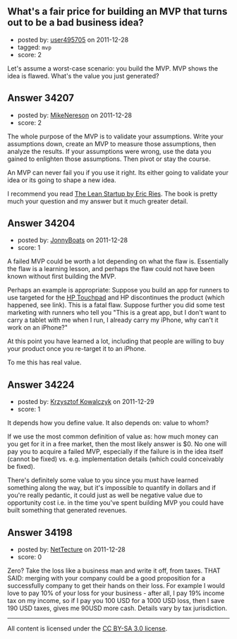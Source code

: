 ## What's a fair price for building an MVP that turns out to be a bad business idea?

- posted by: [user495705](https://stackexchange.com/users/-1/15275-user495705) on 2011-12-28
- tagged: `mvp`
- score: 2

Let's assume a worst-case scenario: you build the MVP. MVP shows the idea is flawed. What's the value you just generated?


## Answer 34207

- posted by: [MikeNereson](https://stackexchange.com/users/-1/14087-mikenereson) on 2011-12-28
- score: 2

<p>The whole purpose of the MVP is to validate your assumptions. Write your assumptions down, create an MVP to measure those assumptions, then analyze the results. If your assumptions were wrong, use the data you gained to enlighten those assumptions. Then pivot or stay the course.</p>

<p>An MVP can never fail you if you use it right. Its either going to validate your idea or its going to shape a new idea. </p>

<p>I recommend you read <a href="http://rads.stackoverflow.com/amzn/click/0307887898" rel="nofollow">The Lean Startup by Eric Ries</a>. The book is pretty much your question and my answer but it much greater detail.</p>



## Answer 34204

- posted by: [JonnyBoats](https://stackexchange.com/users/-1/3100-jonnyboats) on 2011-12-28
- score: 1

<p>A failed MVP could be worth a lot depending on what the flaw is. Essentially the flaw is a learning lesson, and perhaps the flaw could not have been known without first building the MVP.</p>

<p>Perhaps an example is appropriate: Suppose you build an app for runners to use targeted for the <a href="http://www.washingtonpost.com/business/hp-touchpad-tablet-discontinued-goes-on-sale-for-99-and-flies-off-shelves/2011/08/24/gIQASZu5bJ_story.html" rel="nofollow">HP Touchpad</a> and HP discontinues the product (which happened, see link). This is a fatal flaw. Suppose further you did some test marketing with runners who tell you "This is a great app, but I don't want to carry a tablet with me when I run, I already carry my iPhone, why can't it work on an iPhone?"</p>

<p>At this point you have learned a lot, including that people are willing to buy your product once you re-target it to an iPhone. </p>

<p>To me this has real value.</p>



## Answer 34224

- posted by: [Krzysztof Kowalczyk](https://stackexchange.com/users/-1/3945-krzysztof-kowalczyk) on 2011-12-29
- score: 1

It depends how you define value. It also depends on: value to whom?

If we use the most common definition of value as: how much money can you get for it in a free market, then the most likely answer is $0. No one will pay you to acquire a failed MVP, especially if the failure is in the idea itself (cannot be fixed) vs. e.g. implementation details (which could conceivably be fixed).

There's definitely some value to you since you must have learned something along the way, but it's impossible to quantify in dollars and if you're really pedantic, it could just as well be negative value due to opportunity cost i.e. in the time you've spent building MVP you could have built something that generated revenues.



## Answer 34198

- posted by: [NetTecture](https://stackexchange.com/users/-1/3350-nettecture) on 2011-12-28
- score: 0

Zero? Take the loss like a business man and write it off, from taxes. THAT SAID: merging with your company could be a good proposition for a successfully company to get their hands on their loss. For example I would love to pay 10% of your loss for your business - after all, I pay 19% income tax on my income, so if I pay you 100 USD for a 1000 USD loss, then I save 190 USD taxes, gives me 90USD more cash. Details vary by tax jurisdiction.



---

All content is licensed under the [CC BY-SA 3.0 license](https://creativecommons.org/licenses/by-sa/3.0/).
